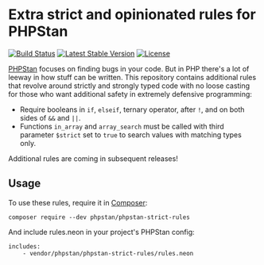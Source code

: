 # Extra strict and opinionated rules for PHPStan

[![Build Status](https://travis-ci.org/phpstan/phpstan-strict-rules.svg)](https://travis-ci.org/phpstan/phpstan-strict-rules)
[![Latest Stable Version](https://poser.pugx.org/phpstan/phpstan-strict-rules/v/stable)](https://packagist.org/packages/phpstan/phpstan-strict-rules)
[![License](https://poser.pugx.org/phpstan/phpstan-strict-rules/license)](https://packagist.org/packages/phpstan/phpstan-strict-rules)

[PHPStan](https://github.com/phpstan/phpstan) focuses on finding bugs in your code. But in PHP there's a lot of leeway in how stuff can be written. This repository contains additional rules that revolve around strictly and strongly typed code with no loose casting for those who want additional safety in extremely defensive programming:

* Require booleans in `if`, `elseif`, ternary operator, after `!`, and on both sides of `&&` and `||`.
* Functions `in_array` and `array_search` must be called with third parameter `$strict` set to `true` to search values with matching types only.

Additional rules are coming in subsequent releases!

## Usage

To use these rules, require it in [Composer](https://getcomposer.org/):

```
composer require --dev phpstan/phpstan-strict-rules
```

And include rules.neon in your project's PHPStan config:

```
includes:
	- vendor/phpstan/phpstan-strict-rules/rules.neon
```
